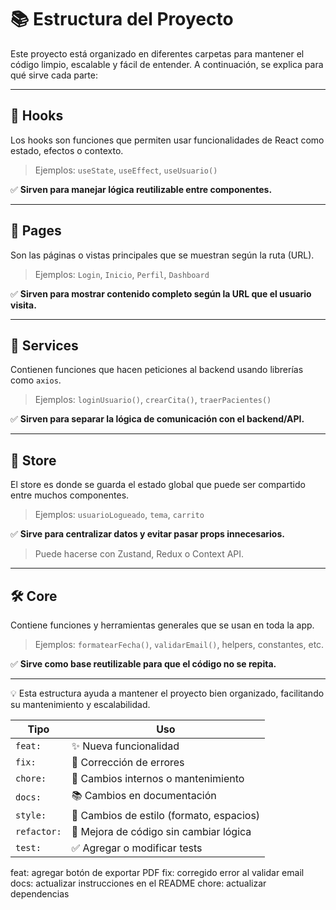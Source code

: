 # 📚 Estructura del Proyecto

Este proyecto está organizado en diferentes carpetas para mantener el código limpio, escalable y fácil de entender. A continuación, se explica para qué sirve cada parte:

---

## 🧩 Hooks

Los hooks son funciones que permiten usar funcionalidades de React como estado, efectos o contexto.

> Ejemplos: `useState`, `useEffect`, `useUsuario()`

✅ **Sirven para manejar lógica reutilizable entre componentes.**

---

## 📄 Pages

Son las páginas o vistas principales que se muestran según la ruta (URL).

> Ejemplos: `Login`, `Inicio`, `Perfil`, `Dashboard`

✅ **Sirven para mostrar contenido completo según la URL que el usuario visita.**

---

## 🔧 Services

Contienen funciones que hacen peticiones al backend usando librerías como `axios`.

> Ejemplos: `loginUsuario()`, `crearCita()`, `traerPacientes()`

✅ **Sirven para separar la lógica de comunicación con el backend/API.**

---

## 🧠 Store

El store es donde se guarda el estado global que puede ser compartido entre muchos componentes.

> Ejemplos: `usuarioLogueado`, `tema`, `carrito`

✅ **Sirve para centralizar datos y evitar pasar props innecesarios.**

> Puede hacerse con Zustand, Redux o Context API.

---

## 🛠️ Core

Contiene funciones y herramientas generales que se usan en toda la app.

> Ejemplos: `formatearFecha()`, `validarEmail()`, helpers, constantes, etc.

✅ **Sirve como base reutilizable para que el código no se repita.**

---

💡 Esta estructura ayuda a mantener el proyecto bien organizado, facilitando su mantenimiento y escalabilidad.


| Tipo        | Uso                                      |
| ----------- | ---------------------------------------- |
| `feat:`     | ✨ Nueva funcionalidad                    |
| `fix:`      | 🐛 Corrección de errores                 |
| `chore:`    | 🔧 Cambios internos o mantenimiento      |
| `docs:`     | 📚 Cambios en documentación              |
| `style:`    | 🎨 Cambios de estilo (formato, espacios) |
| `refactor:` | 🔁 Mejora de código sin cambiar lógica   |
| `test:`     | ✅ Agregar o modificar tests              |

feat: agregar botón de exportar PDF
fix: corregido error al validar email
docs: actualizar instrucciones en el README
chore: actualizar dependencias
